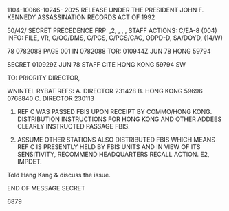 1104-10066-10245- 2025 RELEASE UNDER THE PRESIDENT JOHN F. KENNEDY ASSASSINATION RECORDS ACT OF 1992

50/42/
SECRET
PRECEDENCE
FRP: ,2, , , ,
STAFF
ACTIONS: C/EA-8 (004) INFO: FILE, VR, C/OG/DMS, C/PCS, C/PCS/CAC, ODPD-D,
SA/DOYD, (14/W)

78 0782088 PAGE 001 IN 0782088
TOR: 010944Z JUN 78 HONG 59794

SECRET 010929Z JUN 78 STAFF
CITE HONG KONG 59794 SW

TO: PRIORITY DIRECTOR,

WNINTEL RYBAT
REFS: A. DIRECTOR 231428
B. HONG KONG 59696 0768840
C. DIRECTOR 230113

1. REF C WAS PASSED FBIS UPON RECEIPT BY COMMO/HONG KONG.
DISTRIBUTION INSTRUCTIONS FOR HONG KONG AND OTHER ADDEES CLEARLY
INSTRUCTED PASSAGE FBIS.

2. ASSUME OTHER STATIONS ALSO DISTRIBUTED FBIS WHICH MEANS
REF C IS PRESENTLY HELD BY FBIS UNITS AND IN VIEW OF ITS
SENSITIVITY, RECOMMEND HEADQUARTERS RECALL ACTION. E2, IMPDET.

Told Hang Kang & discuss the
issue.

END OF MESSAGE SECRET

6879
